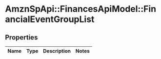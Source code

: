 # AmznSpApi::FinancesApiModel::FinancialEventGroupList

## Properties
Name | Type | Description | Notes
------------ | ------------- | ------------- | -------------

